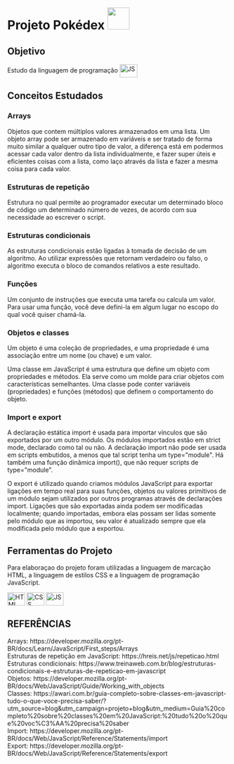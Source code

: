 <h1>Projeto Pokédex <img src="https://encrypted-tbn0.gstatic.com/images?q=tbn:ANd9GcQspRLSyvHT0T3zzqsaQbEfNrEOHf6w8IJDZw&usqp=CAU" width="50px"></h1>

<h2>Objetivo</h2>
Estudo da linguagem de programação <img align="center" alt="JS" height="30" width="40" src="https://cdn.jsdelivr.net/gh/devicons/devicon/icons/javascript/javascript-plain.svg" />

<h2>Conceitos Estudados</h2>
<h3>Arrays</h3>
<p>
Objetos que contem múltiplos valores armazenados em uma lista. Um objeto array pode ser armazenado em variáveis e ser tratado de forma muito similar a qualquer outro 
tipo de valor, a diferença está em podermos acessar cada valor dentro da lista individualmente, e fazer super úteis e eficientes coisas com a lista, como laço através 
da lista e fazer a mesma coisa para cada valor.
</p> 
<h3>Estruturas de repetição</h3>
<p>
Estrutura no qual permite ao programador executar um determinado bloco de código um determinado número de vezes, de acordo com sua necessidade ao escrever o script.
</p>
<h3>Estruturas condicionais</h3>
<p>
As estruturas condicionais estão ligadas à tomada de decisão de um algoritmo. Ao utilizar expressões que retornam verdadeiro ou falso, o algoritmo executa o bloco 
de comandos relativos a este resultado.
</p>
<h3>Funções</h3>
<p>
Um conjunto de instruções que executa uma tarefa ou calcula um valor. Para usar uma função, você deve defini-la em algum lugar no escopo do qual você quiser chamá-la.
</p>
<h3>Objetos e classes</h3>
<p>
  Um objeto é uma coleção de propriedades, e uma propriedade é uma associação entre um nome (ou chave) e um valor.
</p>
<p>
Uma classe em JavaScript é uma estrutura que define um objeto com propriedades e métodos. Ela serve como um molde para criar objetos com características semelhantes. 
Uma classe pode conter variáveis (propriedades) e funções (métodos) que definem o comportamento do objeto.
</p>
<h3>Import e export</h3>
<p>
A declaração estática import é usada para importar vínculos que são exportados por um outro módulo. Os módulos importados estão em strict mode, declarado como tal ou não. 
A declaração import não pode ser usada em scripts embutidos, a menos que tal script tenha um type="module". Há também uma função dinâmica import(), que não requer scripts de
type="module".
</p>
<p>
O export é utilizado quando criamos módulos JavaScript para exportar ligações em tempo real para suas funções, objetos ou valores primitivos de um módulo sejam utilizados 
por outros programas através de declarações import. Ligações que são exportadas ainda podem ser modificadas localmente; quando importadas, embora elas possam ser lidas somente 
pelo módulo que as importou, seu valor é atualizado sempre que ela modificada pelo módulo que a exportou.
</p>
<h2>Ferramentas do Projeto</h2>
<p>Para elaboraçao do projeto foram utilizadas a linguagem de marcação HTML, a linguagem de estilos CSS e a linguagem de programação JavaScript.</p>

<div>
  <img align="center" alt="HTML" height="30" width="40" src="https://cdn.jsdelivr.net/gh/devicons/devicon/icons/html5/html5-original.svg" />
  <img align="center" alt="CSS" height="30" width="40" src="https://cdn.jsdelivr.net/gh/devicons/devicon/icons/css3/css3-original.svg" />
  <img align="center" alt="JS" height="30" width="40" src="https://cdn.jsdelivr.net/gh/devicons/devicon/icons/javascript/javascript-plain.svg" />
</div>

<h2>REFERÊNCIAS</h2>
<p>
Arrays: https://developer.mozilla.org/pt-BR/docs/Learn/JavaScript/First_steps/Arrays <br>
Estruturas de repetição em JavaScript: https://hreis.net/js/repeticao.html <br>
Estruturas condicionais: https://www.treinaweb.com.br/blog/estruturas-condicionais-e-estruturas-de-repeticao-em-javascript <br> 
Objetos: https://developer.mozilla.org/pt-BR/docs/Web/JavaScript/Guide/Working_with_objects <br>
Classes: https://awari.com.br/guia-completo-sobre-classes-em-javascript-tudo-o-que-voce-precisa-saber/?utm_source=blog&utm_campaign=projeto+blog&utm_medium=Guia%20completo%20sobre%20classes%20em%20JavaScript:%20tudo%20o%20que%20voc%C3%AA%20precisa%20saber <br>
Import: https://developer.mozilla.org/pt-BR/docs/Web/JavaScript/Reference/Statements/import <br>
Export: https://developer.mozilla.org/pt-BR/docs/Web/JavaScript/Reference/Statements/export 
</p>
